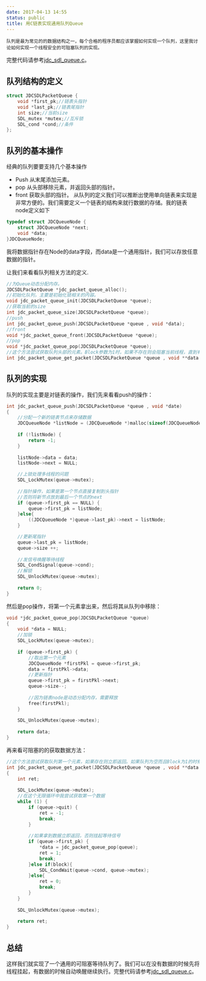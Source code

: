 ```yaml
---
date: 2017-04-13 14:55
status: public
title: 用C链表实现通用队列Queue
---
```


    队列是最为常见的的数据结构之一，每个合格的程序员都应该掌握如何实现一个队列，这里我讨论如何实现一个线程安全的可阻塞队列的实现。

完整代码请参考[jdc_sdl_queue.c](https://github.com/nightwolf-chen/JDCFFPlayer/blob/master/JDCFFMedia/jdc_sdl_queue.c)。
    
## 队列结构的定义
```c
struct JDCSDLPacketQueue {
    void *first_pk;//链表头指针
    void *last_pk;//链表尾指针
    int size;//当前size    
    SDL_mutex *mutex;//互斥锁
    SDL_cond *cond;//条件
};
```
## 队列的基本操作
经典的队列要要支持几个基本操作
+ Push 从末尾添加元素。
+ pop 从头部移除元素，并返回头部的指针。
+ front 获取头部的指针。
从队列的定义我们可以推断出使用单向链表来实现是非常方便的。我们需要定义一个链表的结构来就行数据的存储。我的链表node定义如下
```c
typedef struct JDCQueueNode {
    struct JDCQueueNode *next;
    void *data;
}JDCQueueNode;
```
我将数据指针存在Node的data字段，而data是一个通用指针，我们可以存放任意数据的指针。

让我们来看看队列相关方法的定义.
```c
//为Queue动态分配内存。
JDCSDLPacketQueue *jdc_packet_queue_alloc();
//初始化队列，主要是初始化锁相关的内容。
void jdc_packet_queue_init(JDCSDLPacketQueue *queue);
//获取当前的size
int jdc_packet_queue_size(JDCSDLPacketQueue *queue);
//push
int jdc_packet_queue_push(JDCSDLPacketQueue *queue , void *data);
//front
void *jdc_packet_queue_front(JDCSDLPacketQueue *queue);
//pop
void *jdc_packet_queue_pop(JDCSDLPacketQueue *queue);
//这个方法尝试获取队列头部的元素。Block参数为1时，如果不存在则会阻塞当前线程，直到有元素为止。
int jdc_packet_queue_get_packet(JDCSDLPacketQueue *queue , void **data , int blockThread);

```

## 队列的实现
队列的实现主要是对链表的操作，我们先来看看push的操作：
```c
int jdc_packet_queue_push(JDCSDLPacketQueue *queue , void *date)
{
    //分配一个新的链表节点来存储数据
    JDCQueueNode *listNode = (JDCQueueNode *)malloc(sizeof(JDCQueueNode));
    
    if (!listNode) {
        return -1;
    }
    
    listNode->data = data;
    listNode->next = NULL;

    //上锁处理多线程的问题    
    SDL_LockMutex(queue->mutex);
    
    //指针操作，如果是第一个节点直接复制到头指针
    //否则将新节点放到最后一个节点的next    
    if (queue->first_pk == NULL) {
        queue->first_pk = listNode;
    }else{
        ((JDCQueueNode *)queue->last_pk)->next = listNode;
    }

    //更新尾指针 
    queue->last_pk = listNode;
    queue->size ++;
    
    //发信号唤醒等待线程    
    SDL_CondSignal(queue->cond);
    //解锁
    SDL_UnlockMutex(queue->mutex);
    
    return 0;
}

```

然后是pop操作，将第一个元素拿出来，然后将其从队列中移除：
```c
void *jdc_packet_queue_pop(JDCSDLPacketQueue *queue)
{
    void *data = NULL;
    //加锁
    SDL_LockMutex(queue->mutex);
    
    if (queue->first_pk) {
        //取出第一个元素
        JDCQueueNode *firstPkl = queue->first_pk;
        data = firstPkl->data;
        //更新指针
        queue->first_pk = firstPkl->next;
        queue->size--;
        
        //因为链表node是动态分配内存，需要释放
        free(firstPkl);
    }
    
    SDL_UnlockMutex(queue->mutex);
    
    return data;
}
```
再来看可阻塞的的获取数据方法：
```c
//这个方法尝试获取队列第一个元素，如果存在则立即返回。如果队列为空而且Block为1的时候会阻塞
int jdc_packet_queue_get_packet(JDCSDLPacketQueue *queue , void **data , int block)
{
    int ret;
    
    SDL_LockMutex(queue->mutex);
    //在这个无限循环中我尝试获取第一个数据
    while (1) {
        if (queue->quit) {
            ret = -1;
            break;
        }
        
        //如果拿到数据立即返回，否则挂起等待信号      
        if (queue->first_pk) {
            *data = jdc_packet_queue_pop(queue);
            ret = 1;
            break;
        }else if(block){
            SDL_CondWait(queue->cond, queue->mutex);
        }else{
            ret = 0;
            break;
        }
    }
    
    SDL_UnlockMutex(queue->mutex);
    
    return ret;
}
```

## 总结
这样我们就实现了一个通用的可阻塞等待队列了。我们可以在没有数据的时候先将线程挂起，有数据的时候自动唤醒继续执行。完整代码请参考[jdc_sdl_queue.c](https://github.com/nightwolf-chen/JDCFFPlayer/blob/master/JDCFFMedia/jdc_sdl_queue.c)。
